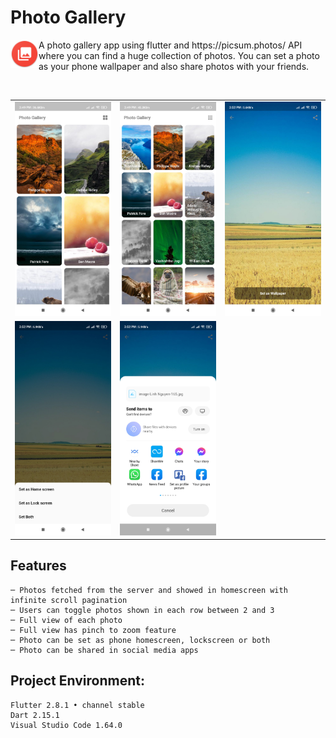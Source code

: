 # Photo Gallery
 <p>
    <img src="assets/images/logo.png" height=45 align="left"> 
    <p>A photo gallery app using flutter and https://picsum.photos/ API where you can find a huge collection of photos. You can set a photo as your phone wallpaper and also share photos with your friends.
    </p>
 </p>
 <br>
<table>
  <tr>
    <td><img src="/assets/images/screenshots/grid_2.jpg" width=270 ></td>
    <td><img src="/assets/images/screenshots/grid_3.jpg" width=270 ></td>
    <td><img src="/assets/images/screenshots/view_photo.jpg" width=270 ></td>
  </tr>
   <tr>
    <td><img src="/assets/images/screenshots/set_wallpaper.jpg" width=270 ></td>
    <td><img src="/assets/images/screenshots/share_photo.jpg" width=270 ></td>
  </tr>
 </table>

## Features
```
─ Photos fetched from the server and showed in homescreen with infinite scroll pagination
─ Users can toggle photos shown in each row between 2 and 3
─ Full view of each photo
─ Full view has pinch to zoom feature
─ Photo can be set as phone homescreen, lockscreen or both 
─ Photo can be shared in social media apps
```

## Project Environment:
```
Flutter 2.8.1 • channel stable
Dart 2.15.1
Visual Studio Code 1.64.0
```

